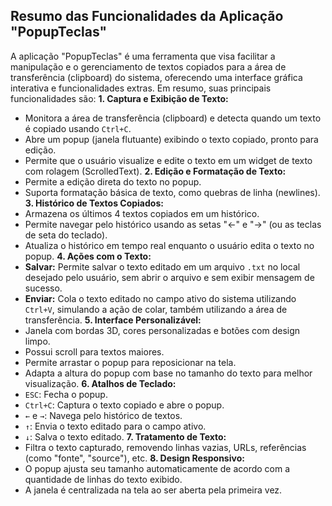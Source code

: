 ## Resumo das Funcionalidades da Aplicação "PopupTeclas"
A aplicação "PopupTeclas" é uma ferramenta que visa facilitar a manipulação e o gerenciamento de textos copiados para a área de transferência (clipboard) do sistema, oferecendo uma interface gráfica interativa e funcionalidades extras. Em resumo, suas principais funcionalidades são:
**1. Captura e Exibição de Texto:**
- Monitora a área de transferência (clipboard) e detecta quando um texto é copiado usando `Ctrl+C`.
- Abre um popup (janela flutuante) exibindo o texto copiado, pronto para edição.
- Permite que o usuário visualize e edite o texto em um widget de texto com rolagem (ScrolledText).
**2. Edição e Formatação de Texto:**
- Permite a edição direta do texto no popup.
- Suporta formatação básica de texto, como quebras de linha (newlines).
**3. Histórico de Textos Copiados:**
- Armazena os últimos 4 textos copiados em um histórico.
- Permite navegar pelo histórico usando as setas "←" e "→" (ou as teclas de seta do teclado).
- Atualiza o histórico em tempo real enquanto o usuário edita o texto no popup.
**4. Ações com o Texto:**
- **Salvar:** Permite salvar o texto editado em um arquivo `.txt` no local desejado pelo usuário, sem abrir o arquivo e sem exibir mensagem de sucesso.
- **Enviar:** Cola o texto editado no campo ativo do sistema utilizando `Ctrl+V`, simulando a ação de colar, também utilizando a área de transferência.
**5. Interface Personalizável:**
- Janela com bordas 3D, cores personalizadas e botões com design limpo.
- Possui scroll para textos maiores.
- Permite arrastar o popup para reposicionar na tela.
- Adapta a altura do popup com base no tamanho do texto para melhor visualização.
**6. Atalhos de Teclado:**
- `ESC`: Fecha o popup.
- `Ctrl+C`: Captura o texto copiado e abre o popup.
- `←` e `→`: Navega pelo histórico de textos.
- `↑`: Envia o texto editado para o campo ativo.
- `↓`: Salva o texto editado.
**7. Tratamento de Texto:**
- Filtra o texto capturado, removendo linhas vazias, URLs, referências (como "fonte", "source"), etc.
**8. Design Responsivo:**
- O popup ajusta seu tamanho automaticamente de acordo com a quantidade de linhas do texto exibido.
- A janela é centralizada na tela ao ser aberta pela primeira vez.
